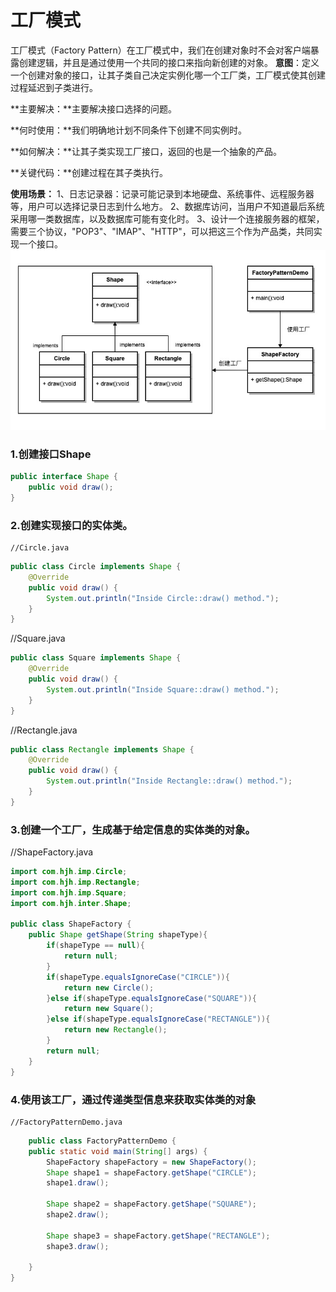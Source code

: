 # 工厂模式
工厂模式（Factory Pattern）在工厂模式中，我们在创建对象时不会对客户端暴露创建逻辑，并且是通过使用一个共同的接口来指向新创建的对象。
**意图**：定义一个创建对象的接口，让其子类自己决定实例化哪一个工厂类，工厂模式使其创建过程延迟到子类进行。

**主要解决：**主要解决接口选择的问题。

**何时使用：**我们明确地计划不同条件下创建不同实例时。

**如何解决：**让其子类实现工厂接口，返回的也是一个抽象的产品。

**关键代码：**创建过程在其子类执行。

**使用场景：** 1、日志记录器：记录可能记录到本地硬盘、系统事件、远程服务器等，用户可以选择记录日志到什么地方。 2、数据库访问，当用户不知道最后系统采用哪一类数据库，以及数据库可能有变化时。 3、设计一个连接服务器的框架，需要三个协议，"POP3"、"IMAP"、"HTTP"，可以把这三个作为产品类，共同实现一个接口。
![](https://raw.githubusercontent.com/hejiahao298/Myimg/master/FactoryPattern.jpg)
### 1.创建接口Shape
```java
public interface Shape {
    public void draw();
}
```
### 
### 2.创建实现接口的实体类。
    //Circle.java
```java
public class Circle implements Shape {
    @Override
    public void draw() {
        System.out.println("Inside Circle::draw() method.");
    }
} 
```
   //Square.java
```java
public class Square implements Shape {
    @Override
    public void draw() {
        System.out.println("Inside Square::draw() method.");
    }
}
```
//Rectangle.java
```java
public class Rectangle implements Shape {
    @Override
    public void draw() {
        System.out.println("Inside Rectangle::draw() method.");
    }
}
```


### 3.创建一个工厂，生成基于给定信息的实体类的对象。
   //ShapeFactory.java
```java
import com.hjh.imp.Circle;
import com.hjh.imp.Rectangle;
import com.hjh.imp.Square;
import com.hjh.inter.Shape;

public class ShapeFactory {
    public Shape getShape(String shapeType){
        if(shapeType == null){
            return null;
        }
        if(shapeType.equalsIgnoreCase("CIRCLE")){
            return new Circle();
        }else if(shapeType.equalsIgnoreCase("SQUARE")){
            return new Square();
        }else if(shapeType.equalsIgnoreCase("RECTANGLE")){
            return new Rectangle();
        }
        return null;
    }
}
```


### 4.使用该工厂，通过传递类型信息来获取实体类的对象
    //FactoryPatternDemo.java
```java
    public class FactoryPatternDemo {
    public static void main(String[] args) {
        ShapeFactory shapeFactory = new ShapeFactory();
        Shape shape1 = shapeFactory.getShape("CIRCLE");
        shape1.draw();

        Shape shape2 = shapeFactory.getShape("SQUARE");
        shape2.draw();

        Shape shape3 = shapeFactory.getShape("RECTANGLE");
        shape3.draw();

    }
}
```
